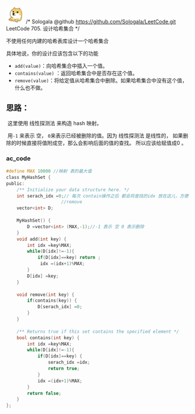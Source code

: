 ![](https://github.com/Sologala/SomeThings/blob/master/face.jpg?raw=true)
/*
    Sologala   @github    https://github.com/Sologala/LeetCode.git
    LeetCode   705. 设计哈希集合
*/

不使用任何内建的哈希表库设计一个哈希集合

具体地说，你的设计应该包含以下的功能

- `add(value)`：向哈希集合中插入一个值。
- `contains(value)` ：返回哈希集合中是否存在这个值。
- `remove(value)`：将给定值从哈希集合中删除。如果哈希集合中没有这个值，什么也不做。



## **思路：**

​	这里使用 线性探测法 来构造 hash 映射。

​	用`-1` 来表示 空， `0`来表示已经被删除的值。因为 线性探测法 是线性的， 如果删除的时候直接将值附成空，那么会影响后面的值的查找。 所以应该给赋值成0 。

### **ac_code**

```c
#define MAX 10000 //映射 表的最大值
class MyHashSet {
public:
    /** Initialize your data structure here. */
    int serach_idx =0;// 每次 contain操作之后 都会将查找的idx 放在这儿，方便
    			     //remove
    vector<int> D; 
    
    MyHashSet() {
        D =vector<int> (MAX,-1);//-1 表示 空 0 表示删除
    }
    void add(int key) {
        int idx =key%MAX;
        while(D[idx]!=-1){
            if(D[idx]==key) return ;
             idx =(idx+1)%MAX;
        }
        D[idx] =key;
    }
    
    void remove(int key) {
        if(contains(key)) {
            D[serach_idx] =0;
        }
    }
    
    /** Returns true if this set contains the specified element */
    bool contains(int key) {
        int idx =key%MAX;
        while(D[idx]!=-1){
            if(D[idx]==key) {
                serach_idx =idx;
                return true;
            }
            idx =(idx+1)%MAX;
        }
        return false;
    }
};
```